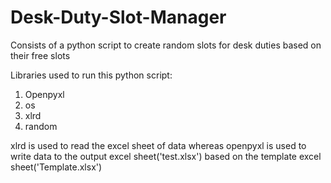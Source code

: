 # Desk-Duty-Slot-Manager
Consists of a python script to create random slots for desk duties based on their free slots

Libraries used to run this python script:
1) Openpyxl
2) os
3) xlrd
4) random 

xlrd is used to read the excel sheet of data whereas openpyxl is used to write data to the output excel sheet('test.xlsx') based on the template excel sheet('Template.xlsx')


